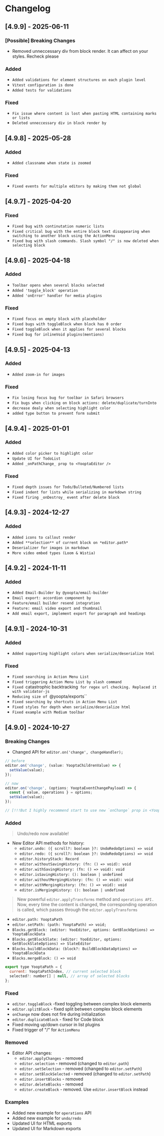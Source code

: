 # Changelog

## [4.9.9] - 2025-06-11

### [Possible] Breaking Changes

- Removed unneccessary div from block render. It can affect on your styles. Recheck please

### Added

- `Added validations for element structures on each plugin level`
- `Vitest configuration is done`
- `Added tests for validations`

### Fixed

- `Fix issue where content is lost when pasting HTML containing marks or lists`
- `Deleted unneccessary div in block render by`

## [4.9.8] - 2025-05-28

### Added

- `Added classname when state is zoomed `

### Fixed

- `Fixed events for multiple editors by making them not global`

## [4.9.7] - 2025-04-20

### Fixed

- `Fixed bug with continutation numeric lists`
- `Fixed critical bug with the entire block text disappearing when switching to another block using the ActionMenu`
- `Fixed bug with slash commands. Slash symbol "/" is now deleted when selecting block`

## [4.9.6] - 2025-04-18

### Added

- `Toolbar opens when several blocks selected`
- `Added 'toggle_block' operation`
- `Added 'onError' handler for media plugins`

### Fixed

- `Fixed focus on empty block with placeholder`
- `Fixed bugs with toggleBlock when block has 0 order`
- `Fixed toggleBlock when it applies for several blocks`
- `Fixed bug for inlineVoid plugins(mentions)`

## [4.9.5] - 2025-04-13

### Added

- `Added zoom-in for images`

### Fixed

- `Fix losing focus bug for toolbar in Safari browsers`
- `Fix bugs when clicking on block actions: delete/duplicate/turnInto`
- `decrease dealy when selecting highlight color`
- `added type button to prevent form submit `

## [4.9.4] - 2025-01-01

### Added

- `Added color picker to highlight color`
- `Update UI for TodoList`
- `Added _onPathChange_ prop to <YooptaEditor />`

### Fixed

- `Fixed depth issues for Todo/Bulleted/Numbered lists`
- `Fixed indent for lists while serializing in markdown string`
- `Fixed firing _onDestroy_ event after delete block`

## [4.9.3] - 2024-12-27

### Added

- `Added icons to callout render`
- `Added **selection** of current block on *editor.path*`
- `Deserializer for images in markdown`
- `More video embed types (Loom & Wistia)`

## [4.9.2] - 2024-11-11

### Added

- `Added Email-Builder by @yoopta/email-builder`
- `Email export: accordion component by`
- `Feature/email builder resend integration`
- `Feature: email video export and thumbnail`
- `Add email export, implement export for paragraph and headings`

## [4.9.1] - 2024-10-31

### Added

- `Added supporting highlight colors when serialize/deserialize html`

### Fixed

- `Fixed searching in Action Menu List`
- `Fixed triggering Action Menu List by slash command`
- `Fixed `catastrophic backtracking` for regex url checking. Replaced it with validator-js`
- `Reducing size of `@yoopta/exports``
- `Fixed searching by shortcuts in Action Menu List`
- `Fixed styles for depth when serialize/deserialize html`
- `Fixed example with Medium toolbar`

## [4.9.0] - 2024-10-27

### Breaking Changes

- Changed API for `editor.on('change', changeHandler);`

```javascript
// before
editor.on('change', (value: YooptaChildrenValue) => {
  setValue(value);
});

// now
editor.on('change', (options: YooptaEventChangePayload) => {
  const { value, operations } = options;
  setValue(value);
});

// [!!!But I highly recommend start to use new `onChange` prop in <YooptaEditor value={value} onChange={newValue => setValue(newValue)} />;
```

### Added

> Undo/redo now available!

- New Editor API methods for history:
  - `editor.undo: ({ scroll?: boolean }?: UndoRedoOptions) => void`
  - `editor.redo: ({ scroll?: boolean }?: UndoRedoOptions) => void`
  - `editor.historyStack: Record`
  - `editor.withoutSavingHistory: (fn: () => void): void`
  - `editor.withSavingHistory: (fn: () => void): void`
  - `editor.isSavingHistory: (): boolean | undefined`
  - `editor.withoutMergingHistory: (fn: () => void): void`
  - `editor.withMergingHistory: (fn: () => void): void`
  - `editor.isMergingHistory: (): boolean | undefined`

> New powerful `editor.applyTransforms` method and `operations API.
`Now, every time the content is changed, the corresponding operation is called, which passes through the `editor.applyTransforms`

- `editor.path: YooptaPath`
- `editor.setPath: (path: YooptaPath) => void;`
- `Blocks.getBlock: (editor: YooEditor, options: GetBlockOptions) => YooptaBlockData`
- `Blocks.getBlockSlate: (editor: YooEditor, options: GetBlockSlateOptions) => SlateEditor`
- `Blocks.buildBlockData: (block?: BuildBlockDataOptions) => YooptaBlockData`
- `Blocks.mergeBlock: () => void`

```javascript
export type YooptaPath = {
  current: YooptaPathIndex, // current selected block
  selected?: number[] | null, // array of selected blocks
};
```

### Fixed

- `editor.toggleBlock` -fixed toggling between complex block elements
- `editor.splitBlock` - fixed split between complex block elements
- `onChange` now does not fire during initialization
- `editor.duplicateBlock` - fixed for Code block
- Fixed moving up/down cursor in list plugins
- Fixed trigger of "/" for `ActionMenu`

### Removed

- Editor API changes:
  - `editor.applyChanges` - removed
  - `editor.selection` - removed (changed to `editor.path`)
  - `editor.setSelection` - removed (changed to `editor.setPath`)
  - `editor.setBlockSelected` - removed (changed to `editor.setPath`)
  - `editor.insertBlocks` - removed
  - `editor.deleteBlocks` - removed
  - `editor.createBlock` - removed. Use `editor.insertBlock` instead

### Examples

- Added new example for `operations` API
- Added new example for `undo/redo`
- Updated UI for HTML exports
- Updated UI for Markdown exports
